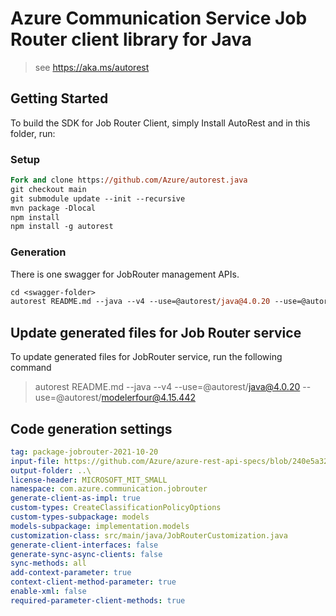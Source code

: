 # Azure Communication Service Job Router client library for Java

> see https://aka.ms/autorest
## Getting Started

To build the SDK for Job Router Client, simply Install AutoRest and in this folder, run:

### Setup
```ps
Fork and clone https://github.com/Azure/autorest.java
git checkout main
git submodule update --init --recursive
mvn package -Dlocal
npm install
npm install -g autorest
```

### Generation

There is one swagger for JobRouter management APIs.

```ps
cd <swagger-folder>
autorest README.md --java --v4 --use=@autorest/java@4.0.20 --use=@autorest/modelerfour@4.15.442
```

## Update generated files for Job Router service
To update generated files for JobRouter service, run the following command

> autorest README.md --java --v4 --use=@autorest/java@4.0.20 --use=@autorest/modelerfour@4.15.442

## Code generation settings
``` yaml
tag: package-jobrouter-2021-10-20
input-file: https://github.com/Azure/azure-rest-api-specs/blob/240e5a3289b8c698a1ffa1f1a3a86e7637199411/specification/communication/data-plane/JobRouter/preview/2022-07-18-preview/communicationservicejobrouter.json
output-folder: ..\
license-header: MICROSOFT_MIT_SMALL
namespace: com.azure.communication.jobrouter
generate-client-as-impl: true
custom-types: CreateClassificationPolicyOptions
custom-types-subpackage: models
models-subpackage: implementation.models
customization-class: src/main/java/JobRouterCustomization.java
generate-client-interfaces: false
generate-sync-async-clients: false
sync-methods: all
add-context-parameter: true
context-client-method-parameter: true
enable-xml: false
required-parameter-client-methods: true
```
